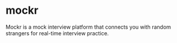 # mockr
Mockr is a mock interview platform that connects you with random strangers for real-time interview practice.
